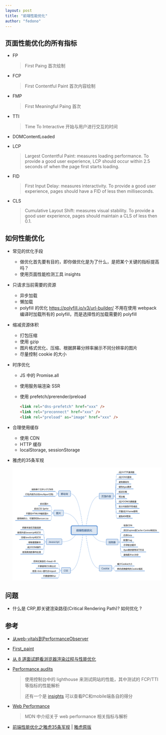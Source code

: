 ```yaml
---
layout: post 
title: "前端性能优化" 
author: "fedono"
---
```




## 页面性能优化的所有指标

- FP

  > First Paing 首次绘制 

- FCP

  > First Contentful Paint 首次内容绘制

- FMP

  > First Meaningful Paing 首次

- TTI

  > Time To Interactive 开始与用户进行交互的时间

- DOMContentLoaded

- LCP

  > Largest Contentful Paint: measures loading performance. To provide a good user experience, LCP should occur within 2.5 seconds of when the page first starts loading.

- FID

  > First Input Delay: measures interactivity. To provide a good user experience, pages should have a FID of less then milliseconds.

- CLS

  > Cumulative Layout Shift: measures visual stability. To provide a good user experience, pages should maintain a CLS of less then 0.1.



## 如何性能优化

- 常见的优化手段

  - 做优化首先要有目的，即你做优化是为了什么，是把某个关键的指标提高吗？
  - 使用页面性能检测工具 insights

- 只请求当前需要的资源

  - 异步加载
  - 懒加载
  - polyfill 的优化 https://polyfill.io/v3/url-builder/ 不用在使用 webpack 编译时加载所有的 polyfill，而是选择性的加载需要的 polyfill

- 缩减资源体积

  - 打包压缩
  - 使用 gzip
  - 图片格式优化、压缩、根据屏幕分辨率展示不同分辨率的图片
  - 尽量控制 cookie 的大小

- 时序优化

  - JS 中的 Promise.all

  - 使用服务端渲染 SSR 

  - 使用 prefetch/prerender/preload

    ```html
    <link rel="dns-prefetch" href="xxx" />
    <link rel="preconnect" href="xxx" />
    <link rel="preload" as="image" href="xxx" />
    ```

- 合理使用缓存

  - 使用 CDN
  - HTTP 缓存
  - localStorage, sessionStorage

- 雅虎的35条军规

  ![img](../assets/imgs/web-performance/yahoo.png)



## 问题

- 什么是 CRP,即关键渲染路径(Critical Rendering Path)? 如何优化 ?



## 参考

- [从web-vitals到PerformanceObserver](https://juejin.im/post/6844904158076600334) 

- [First_paint](https://developer.mozilla.org/zh-CN/docs/Glossary/First_paint)

- [从 8 道面试题看浏览器渲染过程与性能优化](https://juejin.im/post/6844904040346681358)

- [Performance audits](https://web.dev/lighthouse-performance/) 

  > 使用控制台中的 lighthouse 来测试网站的性能，其中测试的 FCP/TTI 等指标的性能解析
  >
  > 还有一个是 [insights](https://developers.google.com/speed/pagespeed/insights/) 可以查看PC和mobile端各自的得分

- [Web Performance](https://developer.mozilla.org/en-US/docs/Web/Performance) 

  > MDN  中介绍关于 web performance 相关指标与解析
  
- [前端性能优化之雅虎35条军规](https://juejin.cn/post/6844903657318645767) | [雅虎原版](https://developer.yahoo.com/performance/rules.html?guccounter=1)

